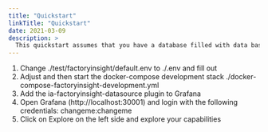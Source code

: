```yaml
---
title: "Quickstart"
linkTitle: "Quickstart"
date: 2021-03-09
description: >
  This quickstart assumes that you have a database filled with data based on the data model provided by the United Manufacturing Hub. 
---
```


1. Change ./test/factoryinsight/default.env to ./.env and fill out
2. Adjust and then start the docker-compose development stack ./docker-compose-factoryinsight-development.yml
3. Add the ia-factoryinsight-datasource plugin to Grafana
4. Open Grafana (http://localhost:30001) and login with the following credentials: changeme:changeme
5. Click on Explore on the left side and explore your capabilities
